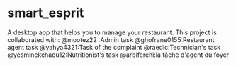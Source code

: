 # smart_esprit
A desktop app that helps you to manage your restaurant.
This project is collaborated with:
@mootez22 :Admin task 
@ghofrane0155:Restaurant agent task 
@yahya4321:Task of the complaint 
@raedlc:Technician's task 
@yesminekchaou12:Nutritionist's task 
@arbiferchi:la tâche d'agent du foyer
